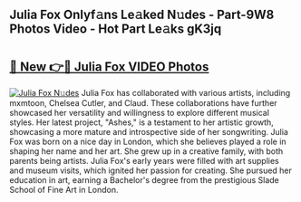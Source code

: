 ## Julia Fox Onlyf𝚊ns Le𝚊ked N𝚞des - Part-9W8 Photos Video - Hot Part Le𝚊ks gK3jq

# <h2><a href="http://ab88230.deff.icu/?id=Julia+Fox">🔗 New 👉🔴 Julia Fox VIDEO Photos</a></h2>

[![Julia Fox N𝚞des](https://i.imgur.com/rIISA9y.gif)](http://ab88230.deff.icu/?id=Julia+Fox)
Julia Fox has collaborated with various artists, including mxmtoon, Chelsea Cutler, and Claud. These collaborations have further showcased her versatility and willingness to explore different musical styles. Her latest project, "Ashes," is a testament to her artistic growth, showcasing a more mature and introspective side of her songwriting. Julia Fox was born on a nice day in London, which she believes played a role in shaping her name and her art. She grew up in a creative family, with both parents being artists. Julia Fox's early years were filled with art supplies and museum visits, which ignited her passion for creating. She pursued her education in art, earning a Bachelor's degree from the prestigious Slade School of Fine Art in London.

